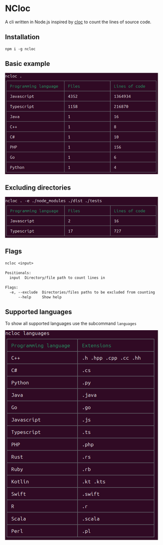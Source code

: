 # NCloc

A cli written in Node.js inspired by [cloc](https://github.com/AlDanial/cloc) to count the lines of source code.

## Installation

```
npm i -g ncloc
```

## Basic example

![Screenshot](resources/basic_usage.png)

## Excluding directories

![Screenshot](resources/excluding_usage.png)

## Flags

```
ncloc <input>

Positionals:
  input  Directory/file path to count lines in

Flags:
  -e, --exclude  Directories/files paths to be excluded from counting
      --help     Show help
```

## Supported languages

To show all supported languages use the subcommand `languages`

![Screenshot](resources/languages.png)
